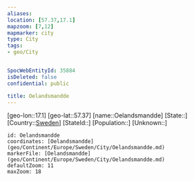 ```yaml
---
aliases: 
location: [57.37,17.1]
mapzoom: [7,12] 
mapmarker: city 
type: City
tags:
- geo/City


SpocWebEntityId: 35884
isDeleted: false
confidential: public

title: Oelandsmandde
---
```

[geo-lon::17.1]
[geo-lat::57.37]
[name::Oelandsmandde]
[State::]
[Country::[Sweden](geo/Continent/Europe/Sweden.md)]
[StateId::]
[Population::]
[Unknown::]


```leaflet
id: Oelandsmandde
coordinates: [Oelandsmandde](geo/Continent/Europe/Sweden/City/Oelandsmandde.md)
markerFile: [Oelandsmandde](geo/Continent/Europe/Sweden/City/Oelandsmandde.md)
defaultZoom: 11 
maxZoom: 18
```


